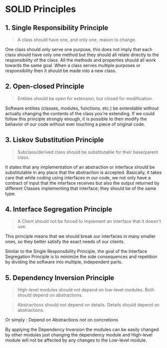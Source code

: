 # SOLID Principles

## 1. Single Responsibility Principle

>A class should have one, and only one, reason to change.

One class should only serve one purpose, this does not imply that each class should have only one method but they should all relate directly to the responsibility of the class. All the methods and properties should all work towards the same goal. When a class serves multiple purposes or responsibility then it should be made into a new class.
 
## 2. Open-closed Principle

>Entities should be open for extension, but closed for modification.

Software entities (classes, modules, functions, etc.) be extendable without actually changing the contents of the class you're extending. If we could follow this principle strongly enough, it is possible to then modify the behavior of our code without ever touching a piece of original code.

## 3. Liskov Substitution Principle

>Subclass/derived class should be substitutable for their base/parent class.

It states that any implementation of an abstraction or interface should be substitutable in any place that the abstraction is accepted. Basically, it takes care that while coding using interfaces in our code, we not only have a contract of input that the interface receives but also the output returned by different Classes implementing that interface; they should be of the same type.

## 4. Interface Segregation Principle

>A Client should not be forced to implement an interface that it doesn't use.
 
This principle means that we should break our interfaces in many smaller ones, so they better satisfy the exact needs of our clients.
 
Similar to the Single Responsibility Principle, the goal of the Interface Segregation Principle is to minimize the side consequences and repetition by dividing the software into multiple, independent parts.

## 5. Dependency Inversion Principle

>High-level modules should not depend on low-level modules. Both should depend on abstractions.
 
>Abstractions should not depend on details. Details should depend on abstractions.

Or simply : Depend on Abstractions not on concretions

By applying the Dependency Inversion the modules can be easily changed by other modules just changing the dependency module and High-level module will not be affected by any changes to the Low-level module.


